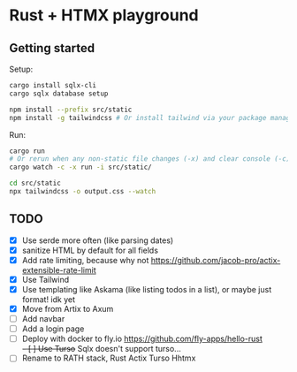 # Rust + HTMX playground

## Getting started
Setup:
```sh
cargo install sqlx-cli
cargo sqlx database setup

npm install --prefix src/static
npm install -g tailwindcss # Or install tailwind via your package manager
```

Run:
```sh
cargo run
# Or rerun when any non-static file changes (-x) and clear console (-c)
cargo watch -c -x run -i src/static/

cd src/static
npx tailwindcss -o output.css --watch
```

## TODO
- [x] Use serde more often (like parsing dates)
- [x] sanitize HTML by default for all fields
- [x] Add rate limiting, because why not https://github.com/jacob-pro/actix-extensible-rate-limit
- [x] Use Tailwind
- [x] Use templating like Askama (like listing todos in a list), or maybe just format! idk yet
- [x] Move from Artix to Axum
- [ ] Add navbar
- [ ] Add a login page
- [ ] Deploy with docker to fly.io https://github.com/fly-apps/hello-rust  
~~- [ ] Use Turso~~ Sqlx doesn't support turso...
- [ ] Rename to RATH stack, Rust Actix Turso Hhtmx
